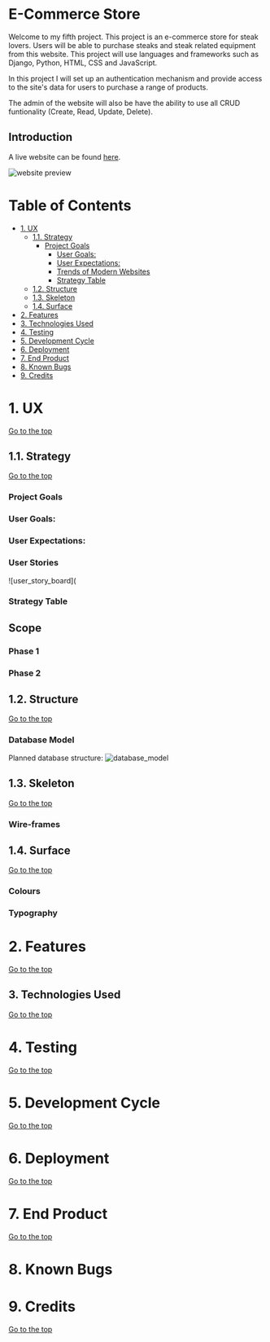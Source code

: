 # E-Commerce Store

Welcome to my fifth project. This project is an e-commerce store for steak lovers. Users will be able to purchase steaks and steak related equipment from this website. This project will use languages and frameworks such as Django, Python, HTML, CSS and JavaScript.

In this project I will set up an authentication mechanism and provide access to the site's data for users to purchase a range of products.

The admin of the website will also be have the ability to use all CRUD funtionality (Create, Read, Update, Delete).

## Introduction
A live website can be found [here]().

![website preview]()

# Table of Contents

-   [1. UX](#ux)
    -   [1.1. Strategy](#strategy)
        -   [Project Goals](#project-goals)
            -   [User Goals:](#user-goals)
            -   [User Expectations:](#user-expectations)
            -   [Trends of Modern Websites](#trends-of-modern-websites)
            -   [Strategy Table](#strategy-table)
    -   [1.2. Structure](#structure)
    -   [1.3. Skeleton](#skeleton)
    -   [1.4. Surface](#surface)
-   [2. Features](#features)
-   [3. Technologies Used](#technologies-used)
-   [4. Testing](#testing)
-   [5. Development Cycle](#development-cycle)
-   [6. Deployment](#deployment)
-   [7. End Product](#end-product)
-   [8. Known Bugs](#known-bugs)
-   [9. Credits](#credits)

<a name="ux"></a>

# 1. UX

[Go to the top](#table-of-contents)


<a name="strategy"></a>

## 1.1. Strategy

[Go to the top](#table-of-contents)

### Project Goals


### User Goals:


### User Expectations:


### User Stories


![user_story_board](

### Strategy Table

## Scope


### Phase 1


### Phase 2


<a name="structure"></a>

## 1.2. Structure

[Go to the top](#table-of-contents)


### Database Model
Planned database structure:
![database_model]()


<a name="skeleton"></a>

## 1.3. Skeleton

[Go to the top](#table-of-contents)

### Wire-frames


<a name="surface"></a>

## 1.4. Surface

[Go to the top](#table-of-contents)

### Colours


### Typography


<a name="features"></a>

# 2. Features

[Go to the top](#table-of-contents)


<a name="technologies-used"></a>

## 3. Technologies Used

[Go to the top](#table-of-contents)


<a name="testing"></a>

# 4. Testing

[Go to the top](#table-of-contents)


<a name="development-cycle"></a>

# 5. Development Cycle

[Go to the top](#table-of-contents)

<a name="deployment"></a>

# 6. Deployment

[Go to the top](#table-of-contents)


<a name="end-product"></a>

# 7. End Product

[Go to the top](#table-of-contents)

<a name="known-bugs"></a>

# 8. Known Bugs

<a name="credits"></a>

# 9. Credits

[Go to the top](#table-of-contents)